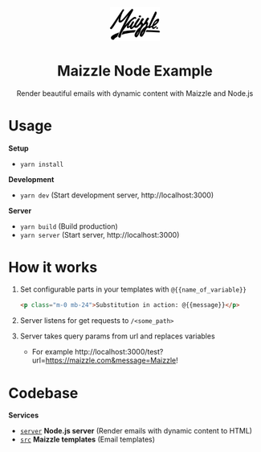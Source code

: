 <div align="center">
  <a href="https://github.com/flolu/maizzle-node--example">
    <img width="100px" height="auto" src="maizzle.png" />
  </a>
  <br>
  <h1>Maizzle Node Example</h1>
  <p>
    Render beautiful emails with dynamic content with Maizzle and Node.js
  </p>
</div>

# Usage

**Setup**

- `yarn install`

**Development**

- `yarn dev` (Start development server, http://localhost:3000)

**Server**

- `yarn build` (Build production)
- `yarn server` (Start server, http://localhost:3000)

# How it works

1. Set configurable parts in your templates with `@{{name_of_variable}}`

   ```html
   <p class="m-0 mb-24">Substitution in action: @{{message}}</p>
   ```

2. Server listens for get requests to `/<some_path>`
3. Server takes query params from url and replaces variables
   - For example http://localhost:3000/test?url=https://maizzle.com&message=Maizzle!

# Codebase

**Services**

- [`server`](server) **Node.js server** (Render emails with dynamic content to HTML)
- [`src`](src) **Maizzle templates** (Email templates)
